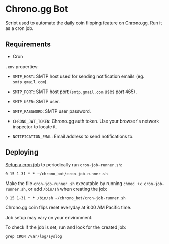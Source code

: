 # Chrono.gg Bot

Script used to automate the daily coin flipping feature on [Chrono.gg](https://www.chrono.gg/). Run it as a cron job.

## Requirements

- Cron

`.env` properties:

- `SMTP_HOST`: SMTP host used for sending notification emails (eg. `smtp.gmail.com`).

- `SMTP_PORT`: SMTP host port (`smtp.gmail.com` uses port 465).

- `SMTP_USER`: SMTP user.

- `SMTP_PASSWORD`: SMTP user password.

- `CHRONO_JWT_TOKEN`: Chrono.gg auth token. Use your browser's network inspector to locate it.

- `NOTIFICATION_EMAL`: Email address to send notifications to.

## Deploying

[Setup a cron job](https://www.geeksforgeeks.org/how-to-setup-cron-jobs-in-ubuntu/) to periodically run `cron-job-runner.sh`:

`0 15 1-31 * * ~/chrono_bot/cron-job-runner.sh`

Make the file `cron-job-runner.sh` executable by running `chmod +x cron-job-runner.sh`, or add `/bin/sh` when creating the job:

`0 15 1-31 * * /bin/sh ~/chrono_bot/cron-job-runner.sh`

Chrono.gg coin flips reset everyday at 9:00 AM Pacific time.

Job setup may vary on your environment.

To check if the job is set, run and look for the created job:

`grep CRON /var/log/syslog`
